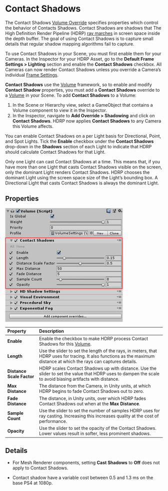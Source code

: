 # Contact Shadows
The Contact Shadows [Volume Override](Volume-Components.html) specifies properties which control the behavior of Contacts Shadows. Contact Shadows are shadows that The High Definition Render Pipeline (HDRP) [ray marches](Glossary.html#RayMarching) in screen space inside the depth buffer. The goal of using Contact Shadows is to capture small details that regular shadow mapping algorithms fail to capture.

To use Contact Shadows in your Scene, you must first enable them for your Cameras. In the Inspector for your HDRP Asset, go to the **Default Frame Settings > Lighting** section and enable the **Contact Shadows** checkbox. All Cameras can now render Contact Shadows unless you override a Camera’s individual [Frame Settings](Frame-Settings.html).

**Contact Shadows** use the [Volume](Volumes.html) framework, so to enable and modify **Contact Shadow** properties, you must add a **Contact Shadows** override to a [Volume](Volumes.html) in your Scene. To add **Contact Shadows** to a Volume:

1. In the Scene or Hierarchy view, select a GameObject that contains a Volume component to view it in the Inspector.
2. In the Inspector, navigate to **Add Override > Shadowing** and click on **Contact Shadows**. HDRP now applies **Contact Shadows** to any Camera this Volume affects.

You can enable Contact Shadows on a per Light basis for Directional, Point, and Spot Lights. Tick the **Enable** checkbox under the **Contact Shadows** drop-down in the **Shadows** section of each Light to indicate that HDRP should calculate Contact Shadows for that Light.

Only one Light can cast Contact Shadows at a time. This means that, if you have more than one Light that casts Contact Shadows visible on the screen, only the dominant Light renders Contact Shadows. HDRP chooses the dominant Light using the screen space size of the Light’s bounding box. A Directional Light that casts Contact Shadows is always the dominant Light.



## Properties

![](Images/Override-ContactShadows1.png)

| Property                  | Description                                                    |
| :------------------------ | :----------------------------------------------------------- |
| __Enable__                | Enable the checkbox to make HDRP process Contact Shadows for this [Volume](Volumes.html).       |
| __Length__                | Use the slider to set the length of the rays, in meters, that HDRP uses for tracing. It also functions as the maximum distance at which the rays can captures details. |
| __Distance Scale Factor__ | HDRP scales Contact Shadows up with distance. Use the slider to set the value that HDRP uses to dampen the scale to avoid biasing artifacts with distance. |
| __Max Distance__          | The distance from the Camera, in Unity units, at which HDRP begins to fade Contact Shadows out to zero. |
| __Fade Distance__         | The distance, in Unity units, over which HDRP fades Contact Shadows out when at the __Max Distance__. |
| __Sample Count__          | Use the slider to set the number of samples HDRP uses for ray casting. Increasing this increases quality at the cost of performance. |
| __Opacity__ |   Use the slider to set the opacity of the Contact Shadows. Lower values result in softer, less prominent shadows.   |

## Details

* For Mesh Renderer components, setting __Cast Shadows__ to __Off__ does not apply to Contact Shadows.

* Contact shadow have a variable cost between 0.5 and 1.3 ms on the base PS4 at 1080p.
